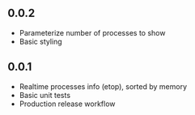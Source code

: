 ## 0.0.2

* Parameterize number of processes to show
* Basic styling

## 0.0.1

* Realtime processes info (etop), sorted by memory
* Basic unit tests
* Production release workflow
